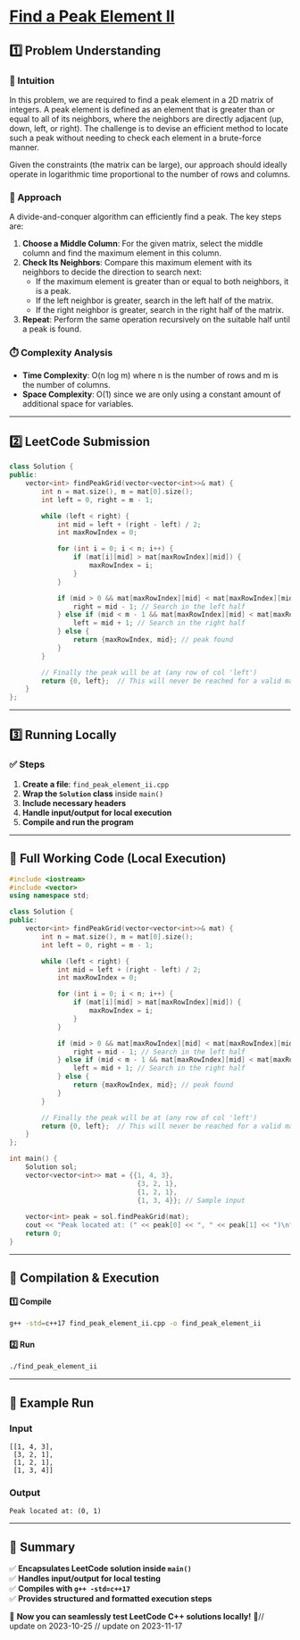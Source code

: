 # **[Find a Peak Element II](https://leetcode.com/problems/find-a-peak-element-ii/description/)**  

## **1️⃣ Problem Understanding**  
### **📌 Intuition**  
In this problem, we are required to find a peak element in a 2D matrix of integers. A peak element is defined as an element that is greater than or equal to all of its neighbors, where the neighbors are directly adjacent (up, down, left, or right). The challenge is to devise an efficient method to locate such a peak without needing to check each element in a brute-force manner. 

Given the constraints (the matrix can be large), our approach should ideally operate in logarithmic time proportional to the number of rows and columns. 

### **🚀 Approach**  
A divide-and-conquer algorithm can efficiently find a peak. The key steps are:
1. **Choose a Middle Column**: For the given matrix, select the middle column and find the maximum element in this column.
2. **Check Its Neighbors**: Compare this maximum element with its neighbors to decide the direction to search next:
   - If the maximum element is greater than or equal to both neighbors, it is a peak.
   - If the left neighbor is greater, search in the left half of the matrix.
   - If the right neighbor is greater, search in the right half of the matrix.
3. **Repeat**: Perform the same operation recursively on the suitable half until a peak is found.

### **⏱️ Complexity Analysis**  
- **Time Complexity**: O(n log m) where n is the number of rows and m is the number of columns.
- **Space Complexity**: O(1) since we are only using a constant amount of additional space for variables.

---  

## **2️⃣ LeetCode Submission**  
```cpp
class Solution {
public:
    vector<int> findPeakGrid(vector<vector<int>>& mat) {
        int n = mat.size(), m = mat[0].size();
        int left = 0, right = m - 1;

        while (left < right) {
            int mid = left + (right - left) / 2;
            int maxRowIndex = 0;

            for (int i = 0; i < n; i++) {
                if (mat[i][mid] > mat[maxRowIndex][mid]) {
                    maxRowIndex = i;
                }
            }

            if (mid > 0 && mat[maxRowIndex][mid] < mat[maxRowIndex][mid - 1]) {
                right = mid - 1; // Search in the left half
            } else if (mid < m - 1 && mat[maxRowIndex][mid] < mat[maxRowIndex][mid + 1]) {
                left = mid + 1; // Search in the right half
            } else {
                return {maxRowIndex, mid}; // peak found
            }
        }

        // Finally the peak will be at (any row of col 'left')
        return {0, left};  // This will never be reached for a valid matrix
    }
};
```  

---  

## **3️⃣ Running Locally**  
### **✅ Steps**  
1. **Create a file**: `find_peak_element_ii.cpp`  
2. **Wrap the `Solution` class** inside `main()`  
3. **Include necessary headers**  
4. **Handle input/output for local execution**  
5. **Compile and run the program**  

---  

## **📝 Full Working Code (Local Execution)**  
```cpp
#include <iostream>
#include <vector>
using namespace std;

class Solution {
public:
    vector<int> findPeakGrid(vector<vector<int>>& mat) {
        int n = mat.size(), m = mat[0].size();
        int left = 0, right = m - 1;

        while (left < right) {
            int mid = left + (right - left) / 2;
            int maxRowIndex = 0;

            for (int i = 0; i < n; i++) {
                if (mat[i][mid] > mat[maxRowIndex][mid]) {
                    maxRowIndex = i;
                }
            }

            if (mid > 0 && mat[maxRowIndex][mid] < mat[maxRowIndex][mid - 1]) {
                right = mid - 1; // Search in the left half
            } else if (mid < m - 1 && mat[maxRowIndex][mid] < mat[maxRowIndex][mid + 1]) {
                left = mid + 1; // Search in the right half
            } else {
                return {maxRowIndex, mid}; // peak found
            }
        }

        // Finally the peak will be at (any row of col 'left')
        return {0, left};  // This will never be reached for a valid matrix
    }
};

int main() {
    Solution sol;
    vector<vector<int>> mat = {{1, 4, 3}, 
                                {3, 2, 1}, 
                                {1, 2, 1}, 
                                {1, 3, 4}}; // Sample input
                                
    vector<int> peak = sol.findPeakGrid(mat);
    cout << "Peak located at: (" << peak[0] << ", " << peak[1] << ")\n"; // Expected output
    return 0;
}
```  

---  

## **🔧 Compilation & Execution**  
#### **1️⃣ Compile**  
```bash
g++ -std=c++17 find_peak_element_ii.cpp -o find_peak_element_ii
```  

#### **2️⃣ Run**  
```bash
./find_peak_element_ii
```  

---  

## **🎯 Example Run**  
### **Input**  
```
[[1, 4, 3], 
 [3, 2, 1], 
 [1, 2, 1], 
 [1, 3, 4]]
```  
### **Output**  
```
Peak located at: (0, 1)
```  

---  

## **📌 Summary**  
✅ **Encapsulates LeetCode solution inside `main()`**  
✅ **Handles input/output for local testing**  
✅ **Compiles with `g++ -std=c++17`**  
✅ **Provides structured and formatted execution steps**  

🚀 **Now you can seamlessly test LeetCode C++ solutions locally!** 🚀// update on 2023-10-25
// update on 2023-11-17
